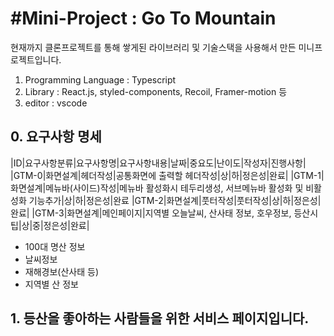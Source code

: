 #Mini-Project : Go To Mountain
======

현재까지 클론프로젝트를 통해 쌓게된 라이브러리 및 기술스택을 사용해서 만든 미니프로젝트입니다.

1. Programming Language : Typescript
2. Library : React.js, styled-components, Recoil, Framer-motion  등
3. editor : vscode

## 0. 요구사항 명세

|ID|요구사항분류|요구사항명|요구사항내용|날짜|중요도|난이도|작성자|진행사항|
|GTM-0|화면설계|헤더작성|공통화면에 출력할 헤더작성|상|하|정은성|완료|
|GTM-1|화면설계|메뉴바(사이드)작성|메뉴바 활성화시 테두리생성, 서브메뉴바 활성화 및 비활성화 기능추가|상|하|정은성|완료
|GTM-2|화면설계|풋터작성|풋터작성|상|하|정은성|완료|
|GTM-3|화면설계|메인페이지|지역별 오늘날씨, 산사태 정보, 호우정보, 등산시 팁|상|중|정은성|완료|

- 100대 명산 정보
- 날씨정보
- 재해경보(산사태 등)
- 지역별 산 정보



## 1. 등산을 좋아하는 사람들을 위한 서비스 페이지입니다.

